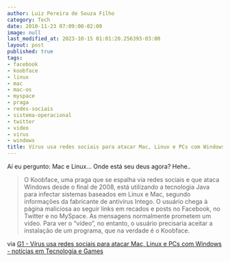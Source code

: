 ```yaml
---
author: Luiz Pereira de Souza Filho
category: Tech
date: 2010-11-23 07:09:00-02:00
image: null
last_modified_at: 2023-10-15 01:01:20.256393-03:00
layout: post
published: true
tags:
- facebook
- koobface
- linux
- mac
- mac-os
- myspace
- praga
- redes-sociais
- sistema-operacional
- twitter
- video
- virus
- windows
title: Vírus usa redes sociais para atacar Mac, Linux e PCs com Windows
---
```


Aí eu pergunto: Mac e Linux... Onde está seu deus agora? Hehe..

> O Koobface, uma praga que se espalha via redes sociais e que ataca Windows desde o final de 2008, está utilizando a tecnologia Java para infectar sistemas baseados em Linux e Mac, segundo informações da fabricante de antivírus Intego. O usuário chega à página maliciosa ao seguir links em recados e posts no Facebook, no Twitter e no MySpace. As mensagens normalmente prometem um vídeo. Para ver o “vídeo”, no entanto, o usuário precisaria aceitar a instalação de um programa, que na verdade é o Koobface.

via [G1 - Vírus usa redes sociais para atacar Mac, Linux e PCs com Windows - notícias em Tecnologia e Games](http://g1.globo.com/tecnologia/noticia/2010/10/virus-usa-redes-sociais-para-atacar-mac-linux-e-pcs-com-windows.html)
